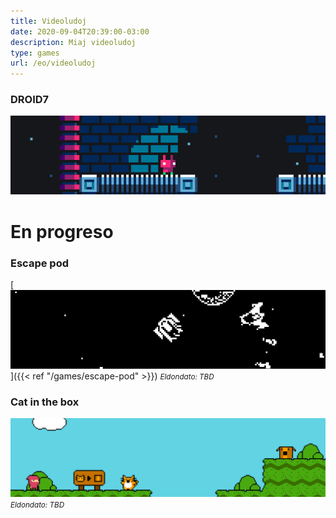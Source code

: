 ```yaml
---
title: Videoludoj
date: 2020-09-04T20:39:00-03:00
description: Miaj videoludoj
type: games
url: /eo/videoludoj
---
```


### DROID7

[![DROID7](droid7.gif)](droid7)

# En progreso

### Escape pod

[![Escape pod](escape_pod.png)]({{< ref "/games/escape-pod" >}})
<small>_Eldondato: TBD_</small>

### Cat in the box

![Cat in the box](cat_in_the_box.png)
<small>_Eldondato: TBD_</small>
